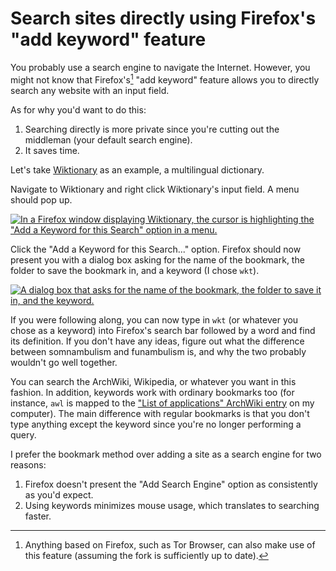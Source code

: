 # Search sites directly using Firefox's "add keyword" feature

You probably use a search engine to navigate the Internet. However, you
might not know that Firefox's[^1] "add keyword" feature allows you to
directly search any website with an input field.

[^1]: Anything based on Firefox, such as Tor Browser, can also make use
  of this feature (assuming the fork is sufficiently up to date).

As for why you'd want to do this:

1. Searching directly is more private since you're cutting out the
   middleman (your default search engine).
1. It saves time.

Let's take [Wiktionary](https://www.wiktionary.org/) as an example,
a multilingual dictionary.

Navigate to Wiktionary and right click Wiktionary's input field. A menu
should pop up.

[![In a Firefox window displaying Wiktionary, the cursor is highlighting
the "Add a Keyword for this Search" option in a
menu.](/images/add-keyword-1.png)](/images/add-keyword-1.png)

Click the "Add a Keyword for this Search..." option. Firefox should now
present you with a dialog box asking for the name of the bookmark, the
folder to save the bookmark in, and a keyword (I chose `wkt`).

[![A dialog box that asks for the name of the bookmark, the folder to
save it in, and the
keyword.](/images/add-keyword-2.png)](/images/add-keyword-2.png)

If you were following along, you can now type in `wkt` (or whatever you
chose as a keyword) into Firefox's search bar followed by a word and
find its definition.  If you don't have any ideas, figure out what the
difference between somnambulism and funambulism is, and why the two
probably wouldn't go well together.

You can search the ArchWiki, Wikipedia, or whatever you want in this
fashion. In addition, keywords work with ordinary bookmarks too (for
instance, `awl` is mapped to the ["List of applications" ArchWiki
entry](https://wiki.archlinux.org/index.php/List_of_applications) on my
computer). The main difference with regular bookmarks is that you don't
type anything except the keyword since you're no longer performing a query.

I prefer the bookmark method over adding a site as a search engine for
two reasons:

1. Firefox doesn't present the "Add Search Engine" option as
   consistently as you'd expect.
1. Using keywords minimizes mouse usage, which translates to searching
   faster.
